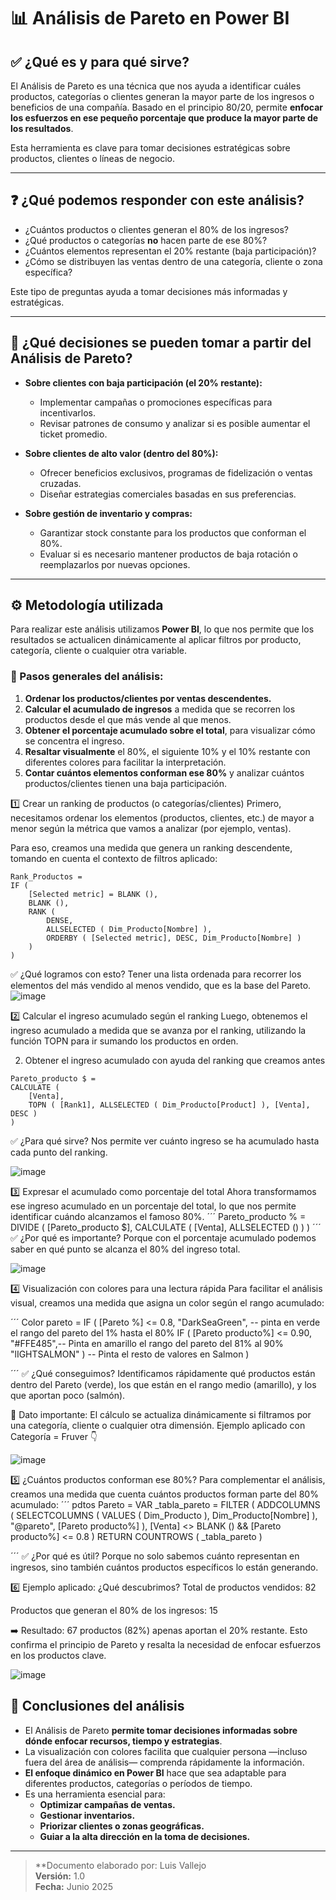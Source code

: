 # 📊 Análisis de Pareto en Power BI

## ✅ ¿Qué es y para qué sirve?

El Análisis de Pareto es una técnica que nos ayuda a identificar cuáles productos, categorías o clientes generan la mayor parte de los ingresos o beneficios de una compañía. Basado en el principio 80/20, permite **enfocar los esfuerzos en ese pequeño porcentaje que produce la mayor parte de los resultados**.

Esta herramienta es clave para tomar decisiones estratégicas sobre productos, clientes o líneas de negocio.

---

## ❓ ¿Qué podemos responder con este análisis?

- ¿Cuántos productos o clientes generan el 80% de los ingresos?
- ¿Qué productos o categorías **no** hacen parte de ese 80%?
- ¿Cuántos elementos representan el 20% restante (baja participación)?
- ¿Cómo se distribuyen las ventas dentro de una categoría, cliente o zona específica?

Este tipo de preguntas ayuda a tomar decisiones más informadas y estratégicas.

---

## 🎯 ¿Qué decisiones se pueden tomar a partir del Análisis de Pareto?

- **Sobre clientes con baja participación (el 20% restante):**
  - Implementar campañas o promociones específicas para incentivarlos.
  - Revisar patrones de consumo y analizar si es posible aumentar el ticket promedio.

- **Sobre clientes de alto valor (dentro del 80%):**
  - Ofrecer beneficios exclusivos, programas de fidelización o ventas cruzadas.
  - Diseñar estrategias comerciales basadas en sus preferencias.

- **Sobre gestión de inventario y compras:**
  - Garantizar stock constante para los productos que conforman el 80%.
  - Evaluar si es necesario mantener productos de baja rotación o reemplazarlos por nuevas opciones.

---

## ⚙️ Metodología utilizada

Para realizar este análisis utilizamos **Power BI**, lo que nos permite que los resultados se actualicen dinámicamente al aplicar filtros por producto, categoría, cliente o cualquier otra variable.

### 📝 Pasos generales del análisis:

1. **Ordenar los productos/clientes por ventas descendentes.**
2. **Calcular el acumulado de ingresos** a medida que se recorren los productos desde el que más vende al que menos.
3. **Obtener el porcentaje acumulado sobre el total**, para visualizar cómo se concentra el ingreso.
4. **Resaltar visualmente** el 80%, el siguiente 10% y el 10% restante con diferentes colores para facilitar la interpretación.
5. **Contar cuántos elementos conforman ese 80%** y analizar cuántos productos/clientes tienen una baja participación.

1️⃣ Crear un ranking de productos (o categorías/clientes)
Primero, necesitamos ordenar los elementos (productos, clientes, etc.) de mayor a menor según la métrica que vamos a analizar (por ejemplo, ventas).

Para eso, creamos una medida que genera un ranking descendente, tomando en cuenta el contexto de filtros aplicado:

```DAX
Rank_Productos =
IF (
    [Selected metric] = BLANK (),
    BLANK (),
    RANK (
        DENSE,
        ALLSELECTED ( Dim_Producto[Nombre] ),
        ORDERBY ( [Selected metric], DESC, Dim_Producto[Nombre] )
    )
)
```
✅ ¿Qué logramos con esto?
Tener una lista ordenada para recorrer los elementos del más vendido al menos vendido, que es la base del Pareto.
![image](https://github.com/user-attachments/assets/e8de37b3-8cef-46b5-805e-425ad570c4a3)


2️⃣ Calcular el ingreso acumulado según el ranking
Luego, obtenemos el ingreso acumulado a medida que se avanza por el ranking, utilizando la función TOPN para ir sumando los productos en orden.

2. Obtener el ingreso acumulado  con ayuda del ranking que creamos antes
```
Pareto_producto $ =
CALCULATE (
    [Venta], 
    TOPN ( [Rank1], ALLSELECTED ( Dim_Producto[Product] ), [Venta], DESC )
)
```
✅ ¿Para qué sirve?
Nos permite ver cuánto ingreso se ha acumulado hasta cada punto del ranking.

![image](https://github.com/user-attachments/assets/848617f9-a1bb-4eb9-83ea-a1a4a1759e10)

3️⃣ Expresar el acumulado como porcentaje del total
Ahora transformamos ese ingreso acumulado en un porcentaje del total, lo que nos permite identificar cuándo alcanzamos el famoso 80%.
´´´
Pareto_producto % =
DIVIDE ( [Pareto_producto $], CALCULATE ( [Venta], ALLSELECTED () ) )
´´´
✅ ¿Por qué es importante?
Porque con el porcentaje acumulado podemos saber en qué punto se alcanza el 80% del ingreso total.

![image](https://github.com/user-attachments/assets/fdf0eba1-38d9-41df-8d55-cb136450719a)

4️⃣ Visualización con colores para una lectura rápida
Para facilitar el análisis visual, creamos una medida que asigna un color según el rango acumulado:

´´´
Color pareto =
IF (
    [Pareto %] <= 0.8, 
    "DarkSeaGreen",  -- pinta en verde el rango del pareto del 1% hasta el 80%
    IF ( [Pareto producto%] <= 0.90, "#FFE485",-- Pinta en amarillo el rango del pareto del 81% al 90%
    "lIGHTSALMON" )   -- Pinta el resto de valores en Salmon
)

´´´
✅ ¿Qué conseguimos?
Identificamos rápidamente qué productos están dentro del Pareto (verde), los que están en el rango medio (amarillo), y los que aportan poco (salmón).

📌 Dato importante:
El cálculo se actualiza dinámicamente si filtramos por una categoría, cliente o cualquier otra dimensión.
Ejemplo aplicado con Categoría = Fruver 👇

![image](https://github.com/user-attachments/assets/10b34aef-dbb0-4d76-9321-02adf0b676f2)

5️⃣ ¿Cuántos productos conforman ese 80%?
Para complementar el análisis, creamos una medida que cuenta cuántos productos forman parte del 80% acumulado:
´´´
pdtos Pareto =
VAR _tabla_pareto =
    FILTER (
        ADDCOLUMNS (
            SELECTCOLUMNS ( VALUES ( Dim_Producto ), Dim_Producto[Nombre] ),
            "@pareto", [Pareto producto%]
        ),
        [Venta] <> BLANK ()
            && [Pareto producto%] <= 0.8
    )
RETURN
    COUNTROWS ( _tabla_pareto )
    
´´´
✅ ¿Por qué es útil?
Porque no solo sabemos cuánto representan en ingresos, sino también cuántos productos específicos lo están generando.

6️⃣ Ejemplo aplicado: ¿Qué descubrimos?
Total de productos vendidos: 82

Productos que generan el 80% de los ingresos: 15

➡️ Resultado: 67 productos (82%) apenas aportan el 20% restante.
Esto confirma el principio de Pareto y resalta la necesidad de enfocar esfuerzos en los productos clave.

![image](https://github.com/user-attachments/assets/8ec392a8-91c7-4f66-b402-05e4caaf8b9f)


## 📌 Conclusiones del análisis

- El Análisis de Pareto **permite tomar decisiones informadas sobre dónde enfocar recursos, tiempo y estrategias**.
- La visualización con colores facilita que cualquier persona —incluso fuera del área de análisis— comprenda rápidamente la información.
- **El enfoque dinámico en Power BI** hace que sea adaptable para diferentes productos, categorías o períodos de tiempo.
- Es una herramienta esencial para:
  - **Optimizar campañas de ventas.**
  - **Gestionar inventarios.**
  - **Priorizar clientes o zonas geográficas.**
  - **Guiar a la alta dirección en la toma de decisiones.**

---

> **Documento elaborado por: Luis Vallejo  
> **Versión:** 1.0  
> **Fecha:** Junio 2025



